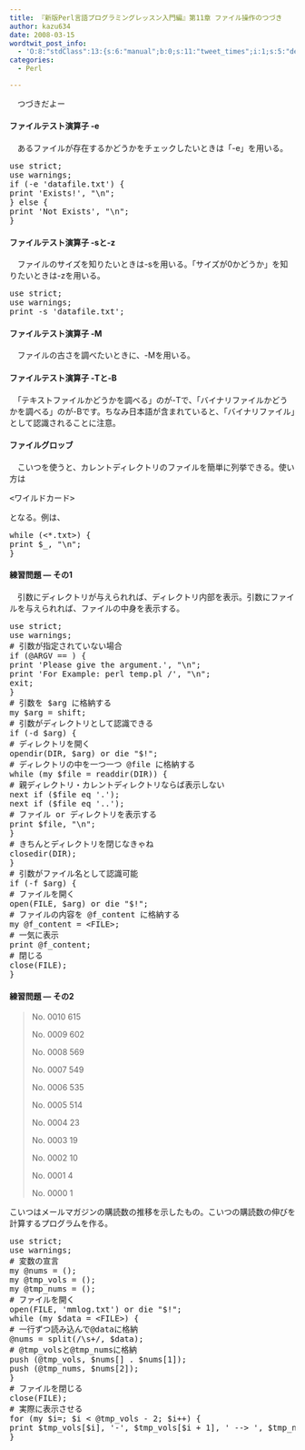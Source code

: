 ```yaml
---
title: 『新版Perl言語プログラミングレッスン入門編』第11章 ファイル操作のつづき
author: kazu634
date: 2008-03-15
wordtwit_post_info:
  - 'O:8:"stdClass":13:{s:6:"manual";b:0;s:11:"tweet_times";i:1;s:5:"delay";i:0;s:7:"enabled";i:1;s:10:"separation";s:2:"60";s:7:"version";s:3:"3.7";s:14:"tweet_template";b:0;s:6:"status";i:2;s:6:"result";a:0:{}s:13:"tweet_counter";i:2;s:13:"tweet_log_ids";a:1:{i:0;i:3827;}s:9:"hash_tags";a:0:{}s:8:"accounts";a:1:{i:0;s:7:"kazu634";}}'
categories:
  - Perl

---
```

<div class="section">
<p>
    　つづきだよー
</p>
  
<p>
<a name="seemore"></a>
</p>
  
<h4>
    ファイルテスト演算子 -e
</h4>
  
<p>
    　あるファイルが存在するかどうかをチェックしたいときは「-e」を用いる。
</p>
  
<pre class="syntax-highlight">
<span class="synStatement">use strict</span>;
<span class="synStatement">use warnings</span>;
<span class="synStatement">if</span> (<span class="synStatement">-e</span> <span class="synConstant">'datafile.txt'</span>) {
<span class="synStatement">print</span> <span class="synConstant">'Exists!'</span>, <span class="synConstant">&#34;</span><span class="synSpecial">\n</span><span class="synConstant">&#34;</span>;
} <span class="synStatement">else</span> {
<span class="synStatement">print</span> <span class="synConstant">'Not Exists'</span>, <span class="synConstant">&#34;</span><span class="synSpecial">\n</span><span class="synConstant">&#34;</span>;
}
</pre>
  
<h4>
    ファイルテスト演算子 -sと-z
</h4>
  
<p>
    　ファイルのサイズを知りたいときは-sを用いる。「サイズが0かどうか」を知りたいときは-zを用いる。
</p>
  
<pre class="syntax-highlight">
<span class="synStatement">use strict</span>;
<span class="synStatement">use warnings</span>;
<span class="synStatement">print</span> <span class="synStatement">-s</span> <span class="synConstant">'datafile.txt'</span>;
</pre>
  
<h4>
    ファイルテスト演算子 -M
</h4>
  
<p>
    　ファイルの古さを調べたいときに、-Mを用いる。
</p>
  
<h4>
    ファイルテスト演算子 -Tと-B
</h4>
  
<p>
    　「テキストファイルかどうかを調べる」のが-Tで、「バイナリファイルかどうかを調べる」のが-Bです。ちなみ日本語が含まれていると、「バイナリファイル」として認識されることに注意。
</p>
  
<h4>
    ファイルグロッブ
</h4>
  
<p>
    　こいつを使うと、カレントディレクトリのファイルを簡単に列挙できる。使い方は
</p>
  
<pre class="syntax-highlight">
&#60;ワイルドカード&#62;
</pre>
  
<p>
    となる。例は、
</p>
  
<pre class="syntax-highlight">
<span class="synStatement">while</span> (&#60;*.txt&#62;) {
<span class="synStatement">print</span> <span class="synIdentifier">$_</span>, <span class="synConstant">&#34;</span><span class="synSpecial">\n</span><span class="synConstant">&#34;</span>;
}
</pre>
  
<h4>
    練習問題 &#8212; その1
</h4>
  
<p>
    　引数にディレクトリが与えられれば、ディレクトリ内部を表示。引数にファイルを与えられれば、ファイルの中身を表示する。
</p>
  
<pre class="syntax-highlight">
<span class="synStatement">use strict</span>;
<span class="synStatement">use warnings</span>;
<span class="synComment"># 引数が指定されていない場合</span>
<span class="synStatement">if</span> (<span class="synIdentifier">@ARGV</span> == <span class="synConstant"></span>) {
<span class="synStatement">print</span> <span class="synConstant">'Please give the argument.'</span>, <span class="synConstant">&#34;</span><span class="synSpecial">\n</span><span class="synConstant">&#34;</span>;
<span class="synStatement">print</span> <span class="synConstant">'For Example: perl temp.pl /'</span>, <span class="synConstant">&#34;</span><span class="synSpecial">\n</span><span class="synConstant">&#34;</span>;
<span class="synStatement">exit</span>;
}
<span class="synComment"># 引数を $arg に格納する</span>
<span class="synStatement">my</span> <span class="synIdentifier">$arg</span> = <span class="synStatement">shift</span>;
<span class="synComment"># 引数がディレクトリとして認識できる</span>
<span class="synStatement">if</span> (<span class="synStatement">-d</span> <span class="synIdentifier">$arg</span>) {
<span class="synComment"># ディレクトリを開く</span>
<span class="synStatement">opendir</span>(<span class="synIdentifier">DIR</span>, <span class="synIdentifier">$arg</span>) <span class="synStatement">or</span> <span class="synStatement">die</span> <span class="synConstant">&#34;</span><span class="synIdentifier">$!</span><span class="synConstant">&#34;</span>;
<span class="synComment"># ディレクトリの中を一つ一つ @file に格納する</span>
<span class="synStatement">while</span> (<span class="synStatement">my</span> <span class="synIdentifier">$file</span> = <span class="synStatement">readdir</span>(<span class="synIdentifier">DIR</span>)) {
<span class="synComment"># 親ディレクトリ・カレントディレクトリならば表示しない</span>
<span class="synStatement">next</span> <span class="synStatement">if</span> (<span class="synIdentifier">$file</span> <span class="synStatement">eq</span> <span class="synConstant">'.'</span>);
<span class="synStatement">next</span> <span class="synStatement">if</span> (<span class="synIdentifier">$file</span> <span class="synStatement">eq</span> <span class="synConstant">'..'</span>);
<span class="synComment"># ファイル or ディレクトリを表示する</span>
<span class="synStatement">print</span> <span class="synIdentifier">$file</span>, <span class="synConstant">&#34;</span><span class="synSpecial">\n</span><span class="synConstant">&#34;</span>;
}
<span class="synComment"># きちんとディレクトリを閉じなきゃね</span>
<span class="synStatement">closedir</span>(<span class="synIdentifier">DIR</span>);
}
<span class="synComment"># 引数がファイル名として認識可能</span>
<span class="synStatement">if</span> (<span class="synStatement">-f</span> <span class="synIdentifier">$arg</span>) {
<span class="synComment"># ファイルを開く</span>
<span class="synStatement">open</span>(<span class="synIdentifier">FILE</span>, <span class="synIdentifier">$arg</span>) <span class="synStatement">or</span> <span class="synStatement">die</span> <span class="synConstant">&#34;</span><span class="synIdentifier">$!</span><span class="synConstant">&#34;</span>;
<span class="synComment"># ファイルの内容を @f_content に格納する</span>
<span class="synStatement">my</span> <span class="synIdentifier">@f_content</span> = <span class="synIdentifier">&#60;FILE&#62;</span>;
<span class="synComment"># 一気に表示</span>
<span class="synStatement">print</span> <span class="synIdentifier">@f_content</span>;
<span class="synComment"># 閉じる</span>
<span class="synStatement">close</span>(<span class="synIdentifier">FILE</span>);
}
</pre>
  
<h4>
    練習問題 &#8212; その2
</h4>
  
<blockquote>
<p>
      No. 0010 615
</p>
    
<p>
      No. 0009 602
</p>
    
<p>
      No. 0008 569
</p>
    
<p>
      No. 0007 549
</p>
    
<p>
      No. 0006 535
</p>
    
<p>
      No. 0005 514
</p>
    
<p>
      No. 0004 23
</p>
    
<p>
      No. 0003 19
</p>
    
<p>
      No. 0002 10
</p>
    
<p>
      No. 0001 4
</p>
    
<p>
      No. 0000 1
</p>
</blockquote>
  
<p>
    こいつはメールマガジンの購読数の推移を示したもの。こいつの購読数の伸びを計算するプログラムを作る。
</p>
  
<pre class="syntax-highlight">
<span class="synStatement">use strict</span>;
<span class="synStatement">use warnings</span>;
<span class="synComment"># 変数の宣言</span>
<span class="synStatement">my</span> <span class="synIdentifier">@nums</span> = ();
<span class="synStatement">my</span> <span class="synIdentifier">@tmp_vols</span> = ();
<span class="synStatement">my</span> <span class="synIdentifier">@tmp_nums</span> = ();
<span class="synComment"># ファイルを開く</span>
<span class="synStatement">open</span>(<span class="synIdentifier">FILE</span>, <span class="synConstant">'mmlog.txt'</span>) <span class="synStatement">or</span> <span class="synStatement">die</span> <span class="synConstant">&#34;</span><span class="synIdentifier">$!</span><span class="synConstant">&#34;</span>;
<span class="synStatement">while</span> (<span class="synStatement">my</span> <span class="synIdentifier">$data</span> = <span class="synIdentifier">&#60;FILE&#62;</span>) {
<span class="synComment"># 一行ずつ読み込んで@dataに格納</span>
<span class="synIdentifier">@nums</span> = <span class="synStatement">split</span>(<span class="synStatement">/</span><span class="synSpecial">\s+</span><span class="synStatement">/</span>, <span class="synIdentifier">$data</span>);
<span class="synComment"># @tmp_volsと@tmp_numsに格納</span>
<span class="synStatement">push</span> (<span class="synIdentifier">@tmp_vols</span>, <span class="synIdentifier">$nums</span>[<span class="synConstant"></span>] . <span class="synIdentifier">$nums</span>[<span class="synConstant">1</span>]);
<span class="synStatement">push</span> (<span class="synIdentifier">@tmp_nums</span>, <span class="synIdentifier">$nums</span>[<span class="synConstant">2</span>]);
}
<span class="synComment"># ファイルを閉じる</span>
<span class="synStatement">close</span>(<span class="synIdentifier">FILE</span>);
<span class="synComment"># 実際に表示させる</span>
<span class="synStatement">for</span> (<span class="synStatement">my</span> <span class="synIdentifier">$i</span>=<span class="synConstant"></span>; <span class="synIdentifier">$i</span> &#60; <span class="synIdentifier">@tmp_vols</span> - <span class="synConstant">2</span>; <span class="synIdentifier">$i</span>++) {
<span class="synStatement">print</span> <span class="synIdentifier">$tmp_vols</span>[<span class="synIdentifier">$i</span>], <span class="synConstant">'-'</span>, <span class="synIdentifier">$tmp_vols</span>[<span class="synIdentifier">$i</span> + <span class="synConstant">1</span>], <span class="synConstant">' --&#62; '</span>, <span class="synIdentifier">$tmp_nums</span>[<span class="synIdentifier">$i</span>] - <span class="synIdentifier">$tmp_nums</span>[<span class="synIdentifier">$i</span> + <span class="synConstant">1</span>], <span class="synConstant">&#34;</span><span class="synSpecial">\n</span><span class="synConstant">&#34;</span>;
}
</pre>
</div>
